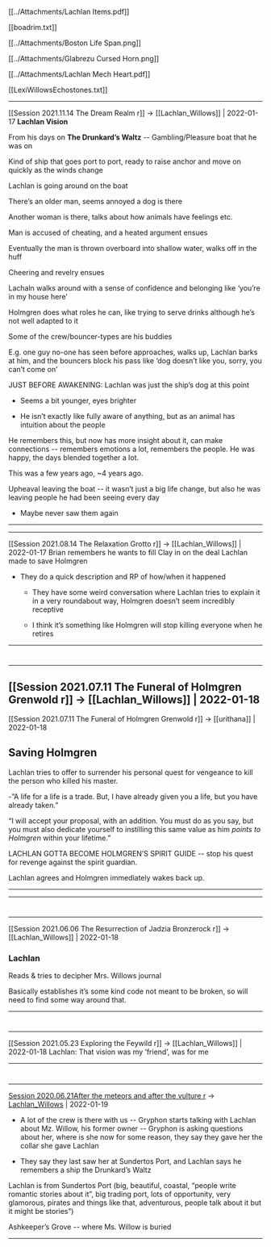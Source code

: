 
[[../Attachments/Lachlan Items.pdf]]

[[boadrim.txt]]

[[../Attachments/Boston Life Span.png]]

[[../Attachments/Glabrezu Cursed Horn.png]]

[[../Attachments/Lachlan Mech Heart.pdf]]

[[LexiWillowsEchostones.txt]]



---

[[Session 2021.11.14 The Dream Realm r]] -> [[Lachlan_Willows]] | 2022-01-17
**Lachlan Vision**

From his days on **The Drunkard’s Waltz** -- Gambling/Pleasure boat that he was on

Kind of ship that goes port to port, ready to raise anchor and move on quickly as the winds change

  

Lachlan is going around on the boat

There’s an older man, seems annoyed a dog is there

Another woman is there, talks about how animals have feelings etc.

Man is accused of cheating, and a heated argument ensues

Eventually the man is thrown overboard into shallow water, walks off in the huff

Cheering and revelry ensues

Lachaln walks around with a sense of confidence and belonging like ‘you’re in my house here’

Holmgren does what roles he can, like trying to serve drinks although he’s not well adapted to it

Some of the crew/bouncer-types are his buddies

E.g. one guy no-one has seen before approaches, walks up, Lachlan barks at him, and the bouncers block his pass like ‘dog doesn’t like you, sorry, you can’t come on’

  

JUST BEFORE AWAKENING: Lachlan was just the ship’s dog at this point

-   Seems a bit younger, eyes brighter
    
-   He isn’t exactly like fully aware of anything, but as an animal has intuition about the people
    

  

He remembers this, but now has more insight about it, can make connections -- remembers emotions a lot, remembers the people. He was happy, the days blended together a lot.

  

This was a few years ago, ~4 years ago.

  

Upheaval leaving the boat -- it wasn’t just a big life change, but also he was leaving people he had been seeing every day

-   Maybe never saw them again

---


---

[[Session 2021.08.14 The Relaxation Grotto r]] -> [[Lachlan_Willows]] | 2022-01-17
Brian remembers he wants to fill Clay in on the deal Lachlan made to save Holmgren

-   They do a quick description and RP of how/when it happened
    
    -   They have some weird conversation where Lachlan tries to explain it in a very roundabout way, Holmgren doesn’t seem incredibly receptive
        
    -   I think it’s something like Holmgren will stop killing everyone when he retires

---


#
---

[[Session 2021.07.11 The Funeral of Holmgren Grenwold r]] -> [[Lachlan_Willows]] | 2022-01-18
---

[[Session 2021.07.11 The Funeral of Holmgren Grenwold r]] -> [[urithana]] | 2022-01-18
## Saving Holmgren

Lachlan tries to offer to surrender his personal quest for vengeance to kill the person who killed his master.

-”A life for a life is a trade. But, I have already given you a life, but you have already taken.”

“I will accept your proposal, with an addition. You must do as you say, but you must also dedicate yourself to instilling this same value as him *points to Holmgren* within your lifetime.”

LACHLAN GOTTA BECOME HOLMGREN’S SPIRIT GUIDE -- stop his quest for revenge against the spirit guardian.

  

Lachlan agrees and Holmgren immediately wakes back up.

---

---


#
---

[[Session 2021.06.06 The Resurrection of Jadzia Bronzerock r]] -> [[Lachlan_Willows]] | 2022-01-18
### Lachlan

Reads & tries to decipher Mrs. Willows journal

Basically establishes it’s some kind code not meant to be broken, so will need to find some way around that.

---


#
---

[[Session 2021.05.23 Exploring the Feywild r]] -> [[Lachlan_Willows]] | 2022-01-18
Lachlan: That vision was my ‘friend’, was for me

---


#
---

[Session 2020.06.21After the meteors and after the vulture r](../sessions/notes_matteo_brianedit/Session%202020.06.21After%20the%20meteors%20and%20after%20the%20vulture%20r.md) -> [Lachlan_Willows](Lachlan_Willows.md) | 2022-01-19
-   A lot of the crew is there with us -- Gryphon starts talking with Lachlan about Mz. Willow, his former owner -- Gryphon is asking questions about her, where is she now for some reason, they say they gave her the collar she gave Lachlan
    
-   They say they last saw her at Sundertos Port, and Lachlan says he remembers a ship the Drunkard’s Waltz
    

Lachlan is from Sundertos Port (big, beautiful, coastal, “people write romantic stories about it”, big trading port, lots of opportunity, very glamorous, pirates and things like that, adventurous, people talk about it but it might be stories”)

Ashkeeper’s Grove -- where Ms. Willow is buried

---
